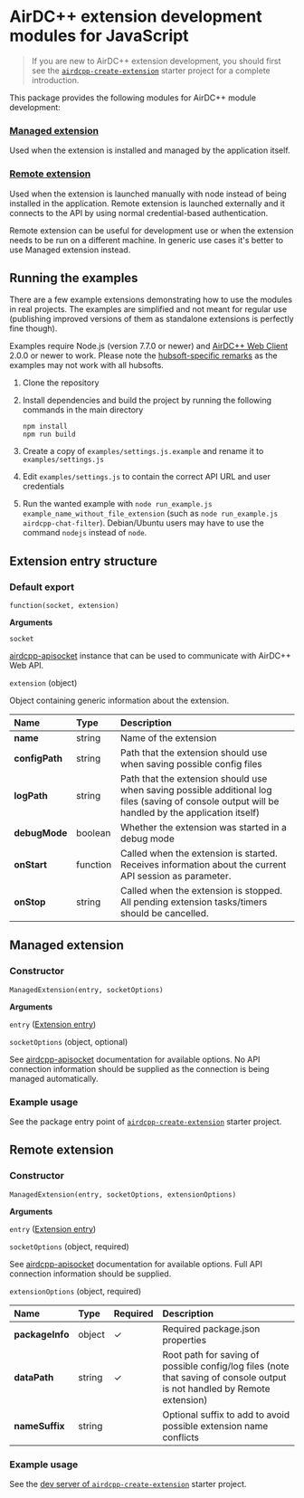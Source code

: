# AirDC++ extension development modules for JavaScript

>If you are new to AirDC++ extension development, you should first see the [`airdcpp-create-extension`](https://github.com/airdcpp-web/airdcpp-create-extension/) starter project for a complete introduction.


This package provides the following modules for AirDC++ module development:

### [Managed extension](#managed-extension)

Used when the extension is installed and managed by the application itself. 

### [Remote extension](#remote-extension)

Used when the extension is launched manually with node instead of being installed in the application. Remote extension is launched externally and it connects to the API by using normal credential-based authentication. 

Remote extension can be useful for development use or when the extension needs to be run on a different machine. In generic use cases it's better to use Managed extension instead.

## Running the examples

There are a few example extensions demonstrating how to use the modules in real projects. The examples are simplified and not meant for regular use (publishing improved versions of them as standalone extensions is perfectly fine though).

Examples require Node.js (version 7.7.0 or newer) and [AirDC++ Web Client](https://airdcpp-web.github.io) 2.0.0 or newer to work. Please note the [hubsoft-specific remarks](https://airdcpp-web.github.io/docs/general/running-a-hub.html) as the examples may not work with all hubsofts.

1. Clone the repository
2. Install dependencies and build the project by running the following commands in the main directory

    ```
    npm install
    npm run build
    ``` 
3. Create a copy of ``examples/settings.js.example`` and rename it to ``examples/settings.js``
4. Edit ``examples/settings.js`` to contain the correct API URL and user credentials
5. Run the wanted example with `node run_example.js example_name_without_file_extension` (such as `node run_example.js airdcpp-chat-filter`). Debian/Ubuntu users may have to use the command `nodejs` instead of `node`.


## Extension entry structure

### Default export

`function(socket, extension)`

**Arguments**

`socket`

[airdcpp-apisocket](https://github.com/airdcpp-web/airdcpp-apisocket-js/) instance that can be used to communicate with AirDC++ Web API.

`extension` (object)

Object containing generic information about the extension.

| Name | Type | Description
| :--- | :--- | :--- |
| **name** | string | Name of the extension |
| **configPath** | string | Path that the extension should use when saving possible config files |
| **logPath** | string | Path that the extension should use when saving possible additional log files (saving of console output will be handled by the application itself) |
| **debugMode** | boolean | Whether the extension was started in a debug mode |
| **onStart** | function | Called when the extension is started. Receives information about the current API session as parameter. |
| **onStop** | string | Called when the extension is stopped. All pending extension tasks/timers should be cancelled. |




## Managed extension

### Constructor

`ManagedExtension(entry, socketOptions)`

**Arguments**

`entry` ([Extension entry](#extension-entry-structure))

`socketOptions` (object, optional)

See [airdcpp-apisocket](https://github.com/airdcpp-web/airdcpp-apisocket-js/blob/master/GUIDE.md#settings) documentation for available options. No API connection information should be supplied as the connection is being managed automatically.

### Example usage

See the package entry point of [`airdcpp-create-extension`]((https://github.com/airdcpp-web/airdcpp-create-extension/)) starter project.




## Remote extension

### Constructor

`ManagedExtension(entry, socketOptions, extensionOptions)`

**Arguments**

`entry` ([Extension entry](#extension-entry-structure))

`socketOptions` (object, required)

See [airdcpp-apisocket](https://github.com/airdcpp-web/airdcpp-apisocket-js/blob/master/GUIDE.md#settings) documentation for available options. Full API connection information should be supplied.

`extensionOptions` (object, required)

| Name | Type | Required | Description
| :--- | :--- | :--- | :--- |
| **packageInfo** | object | ✓ | Required package.json properties |
| **dataPath** | string | ✓ | Root path for saving of possible config/log files (note that saving of console output is not handled by Remote extension) |
| **nameSuffix** | string | | Optional suffix to add to avoid possible extension name conflicts |

### Example usage

See the [dev server of `airdcpp-create-extension`](https://github.com/airdcpp-web/airdcpp-create-extension/tree/master/devtools) starter project.
